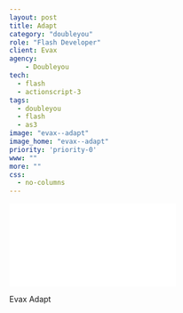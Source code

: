 ```yaml
---
layout: post
title: Adapt
category: "doubleyou"
role: "Flash Developer"
client: Evax
agency:
    - Doubleyou
tech:
  - flash
  - actionscript-3
tags:
  - doubleyou
  - flash
  - as3
image: "evax--adapt"
image_home: "evax--adapt"
priority: 'priority-0'
www: ""
more: ""
css:
  - no-columns
---
```


<div class="video-wrapper">
<iframe src="//www.youtube.com/embed/LbIDj8tChgU?rel=0&vq=hd720" frameborder="0" allowfullscreen></iframe>
</div>

Evax Adapt
